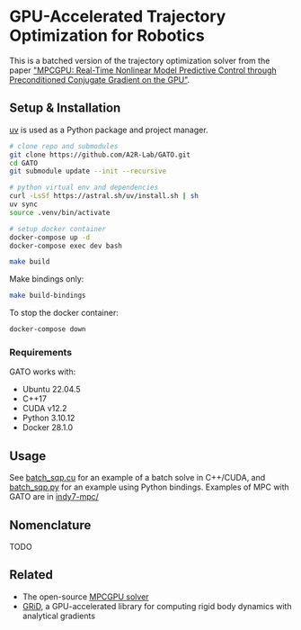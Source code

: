 # GPU-Accelerated Trajectory Optimization for Robotics

This is a batched version of the trajectory optimization solver from the paper ["MPCGPU: Real-Time Nonlinear Model Predictive Control through Preconditioned Conjugate Gradient on the GPU"](https://arxiv.org/abs/2309.08079).

## Setup & Installation
[uv](https://docs.astral.sh/uv/) is used as a Python package and project manager.

```sh
# clone repo and submodules
git clone https://github.com/A2R-Lab/GATO.git
cd GATO
git submodule update --init --recursive

# python virtual env and dependencies
curl -LsSf https://astral.sh/uv/install.sh | sh
uv sync
source .venv/bin/activate

# setup docker container
docker-compose up -d
docker-compose exec dev bash

make build
```

Make bindings only:

```sh
make build-bindings
```

To stop the docker container:

```sh
docker-compose down
```

<!--
Using Regular Docker (not docker-compose)
```sh
docker build -t gato .
docker run --gpus all -it -v $(pwd):/app gato
``` -->

### Requirements

GATO works with:

- Ubuntu 22.04.5
- C++17
- CUDA v12.2
- Python 3.10.12
- Docker 28.1.0

## Usage

See [batch_sqp.cu](examples/batch_sqp.cu) for an example of a batch solve in C++/CUDA, and [batch_sqp.py](examples/batch_sqp.py) for an example using Python bindings. Examples of MPC with GATO are in [indy7-mpc/](examples/indy7-mpc/)

## Nomenclature

TODO

## Related

- The open-source [MPCGPU solver](https://github.com/A2R-Lab/MPCGPU)
- [GRiD](https://github.com/A2R-Lab/GRiD), a GPU-accelerated library for computing rigid body dynamics with analytical gradients
